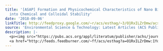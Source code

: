 ```yaml
---
title: '[ASAP] Formation and Physicochemical Characteristics of Nano Biochar: Insight
  into Chemical and Colloidal Stability'
date: '2018-09-06'
linkTitle: http://feedproxy.google.com/~r/acs/esthag/~3/O1RxILZrDmw/acs.est.8b01481
source: 'Environmental Science & Technology: Latest Articles (ACS Publications)'
description: |-
  <p><img src="https://pubs.acs.org/appl/literatum/publisher/achs/journals/content/esthag/0/esthag.ahead-of-print/acs.est.8b01481/20180906/images/medium/es-2018-01481h_0006.gif" alt="TOC Graphic"/></p><div><cite>Environmental Science & Technology</cite></div><div>DOI: 10.1021/acs.est.8b01481</div><div class="feedflare">
  <a href="http://feeds.feedburner.com/~ff/acs/esthag?a=O1RxILZrDmw:1YoWAyEZRpo:yIl2AUoC8zA"><img src="http://feeds.feedburner.com/~ff/acs/esthag?d=yIl2AUoC8zA" border="0"></img></a>
---
```

